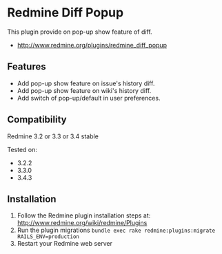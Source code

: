 # Redmine Diff Popup

This plugin provide on pop-up show feature of diff.

* http://www.redmine.org/plugins/redmine_diff_popup

## Features

* Add pop-up show feature on issue's history diff.
* Add pop-up show feature on wiki's history diff.
* Add switch of pop-up/default in user preferences.

## Compatibility

Redmine 3.2 or 3.3 or 3.4 stable

Tested on:

* 3.2.2
* 3.3.0
* 3.4.3

## Installation

1. Follow the Redmine plugin installation steps at: http://www.redmine.org/wiki/redmine/Plugins
2. Run the plugin migrations `bundle exec rake redmine:plugins:migrate RAILS_ENV=production`
3. Restart your Redmine web server
